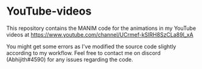 # YouTube-videos
This repository contains the MANIM code for the animations in my YouTube videos at https://www.youtube.com/channel/UCrmef-kSIRH8SzCLa89l_xA

You might get some errors as I've modified the source code slightly according to my workflow. Feel free to contact me on discord (Abhijith#4590) for any issues regarding the code.
